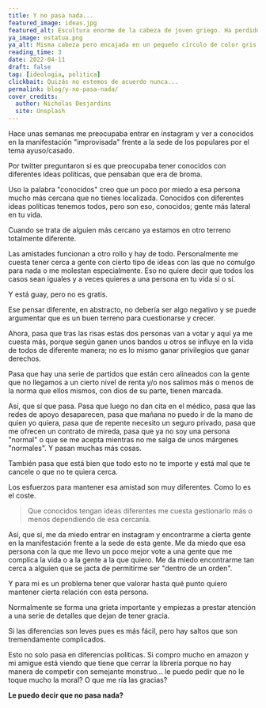 ```yaml
---
title: Y no pasa nada...
featured_image: ideas.jpg
featured_alt: Escultura enorme de la cabeza de joven griego. Ha perdido como de base de la nariz hacia arriba. En tonos de grises.
ya_image: estatua.png
ya_alt: Misma cabeza pero encajada en un pequeño círculo de color gris..
reading_time: 3
date: 2022-04-11
draft: false
tag: [ideologia, politica]
clickbait: Quizás no estemos de acuerdo nunca...
permalink: blog/y-no-pasa-nada/
cover_credits:
  author: Nicholas Desjardins
  site: Unsplash
---
```


Hace unas semanas me preocupaba entrar en instagram y ver a conocidos en la manifestación "improvisada" frente a la sede de los populares por el tema ayuso/casado.

Por twitter preguntaron si es que preocupaba tener conocidos con diferentes ideas políticas, que pensaban que era de broma.

Uso la palabra "conocidos" creo que un poco por miedo a esa persona mucho más cercana que no tienes localizada.
Conocidos con diferentes ideas políticas tenemos todos, pero son eso, conocidos; gente más lateral en tu vida.

Cuando se trata de alguien más cercano ya estamos en otro terreno totalmente diferente.

Las amistades funcionan a otro rollo y hay de todo. Personalmente me cuesta tener cerca a gente con cierto tipo de ideas con las que no comulgo para nada o me molestan especialmente. Eso no quiere decir que todos los casos sean iguales y a veces quieres a una persona en tu vida sí o sí.

Y está guay, pero no es gratis.

Ese pensar diferente, en abstracto, no debería ser algo negativo y se puede argumentar que es un buen terreno para cuestionarse y crecer.

Ahora, pasa que tras las risas estas dos personas van a votar y aquí ya me cuesta más, porque según ganen unos bandos u otros se influye en la vida de todos de diferente manera; no es lo mismo ganar privilegios que ganar derechos.

Pasa que hay una serie de partidos que están cero alineados con la gente que no llegamos a un cierto nivel de renta y/o nos salimos más o menos de la norma que ellos mismos, con dios de su parte, tienen marcada.

Así, que sí que pasa. Pasa que luego no dan cita en el médico, pasa que las redes de apoyo desaparecen, pasa que mañana no puedo ir de la mano de quien yo quiera, pasa que de repente necesito un seguro privado, pasa que me ofrecen un contrato de mireda, pasa que ya no soy una persona "normal" o que se me acepta mientras no me salga de unos márgenes "normales". Y pasan muchas más cosas.

También pasa que está bien que todo esto no te importe y está mal que te cancele o que no te quiera cerca.

Los esfuerzos para mantener esa amistad son muy diferentes. Como lo es el coste.

> Que conocidos tengan ideas diferentes me cuesta gestionarlo más o menos dependiendo de esa cercanía.

Así, que sí, me da miedo entrar en instagram y encontrarme a cierta gente en la manifestación frente a la sede de esta gente. Me da miedo que esa persona con la que me llevo un poco mejor vote a una gente que me complica la vida o a la gente a la que quiero. Me da miedo encontrarme tan cerca a alguien que se jacta de permitirme ser "dentro de un orden".

Y para mi es un problema tener que valorar hasta qué punto quiero mantener cierta relación con esta persona.

Normalmente se forma una grieta importante y empiezas a prestar atención a una serie de detalles que dejan de tener gracia.

Si las diferencias son leves pues es más fácil, pero hay saltos que son tremendamente complicados.

Esto no solo pasa en diferencias políticas. Si compro mucho en amazon y mi amigue está viendo que tiene que cerrar la librería porque no hay manera de competir con semejante monstruo… le puedo pedir que no le toque mucho la moral? O que me ría las gracias?

**Le puedo decir que no pasa nada?**
